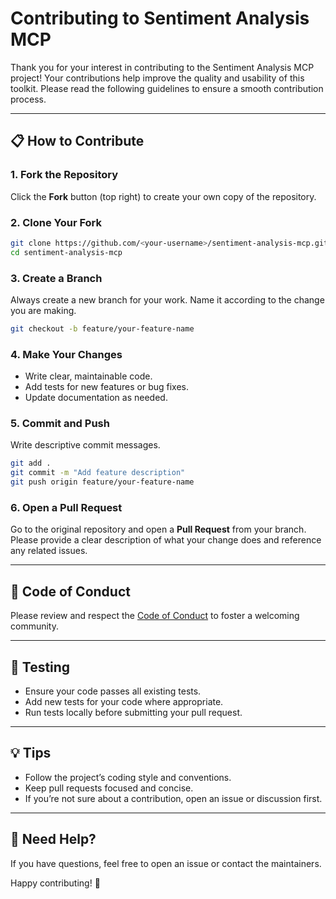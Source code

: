 # Contributing to Sentiment Analysis MCP

Thank you for your interest in contributing to the Sentiment Analysis MCP project! Your contributions help improve the quality and usability of this toolkit. Please read the following guidelines to ensure a smooth contribution process.

---

## 📋 How to Contribute

### 1. Fork the Repository

Click the **Fork** button (top right) to create your own copy of the repository.

### 2. Clone Your Fork

```bash
git clone https://github.com/<your-username>/sentiment-analysis-mcp.git
cd sentiment-analysis-mcp
```

### 3. Create a Branch

Always create a new branch for your work. Name it according to the change you are making.

```bash
git checkout -b feature/your-feature-name
```

### 4. Make Your Changes

- Write clear, maintainable code.
- Add tests for new features or bug fixes.
- Update documentation as needed.

### 5. Commit and Push

Write descriptive commit messages.

```bash
git add .
git commit -m "Add feature description"
git push origin feature/your-feature-name
```

### 6. Open a Pull Request

Go to the original repository and open a **Pull Request** from your branch. Please provide a clear description of what your change does and reference any related issues.

---

## 🚦 Code of Conduct

Please review and respect the [Code of Conduct](CODE_OF_CONDUCT.md) to foster a welcoming community.

---

## 🧪 Testing

- Ensure your code passes all existing tests.
- Add new tests for your code where appropriate.
- Run tests locally before submitting your pull request.

---

## 💡 Tips

- Follow the project’s coding style and conventions.
- Keep pull requests focused and concise.
- If you’re not sure about a contribution, open an issue or discussion first.

---

## 🙋 Need Help?

If you have questions, feel free to open an issue or contact the maintainers.

Happy contributing! 🚀
